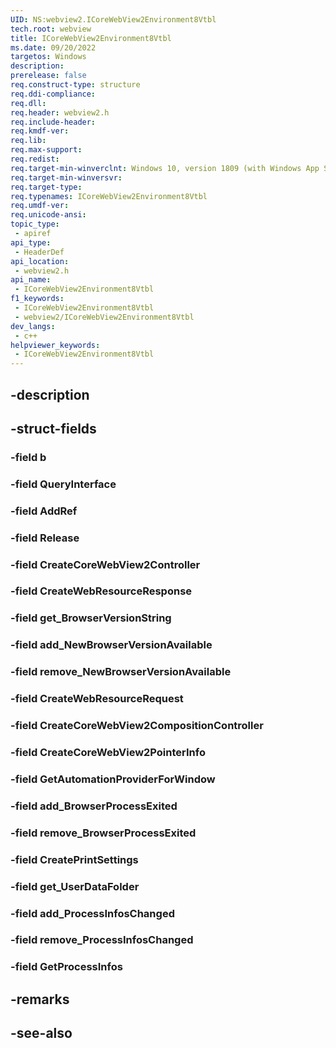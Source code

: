 ```yaml
---
UID: NS:webview2.ICoreWebView2Environment8Vtbl
tech.root: webview
title: ICoreWebView2Environment8Vtbl
ms.date: 09/20/2022
targetos: Windows
description: 
prerelease: false
req.construct-type: structure
req.ddi-compliance: 
req.dll: 
req.header: webview2.h
req.include-header: 
req.kmdf-ver: 
req.lib: 
req.max-support: 
req.redist: 
req.target-min-winverclnt: Windows 10, version 1809 (with Windows App SDK 1.1 or later)
req.target-min-winversvr: 
req.target-type: 
req.typenames: ICoreWebView2Environment8Vtbl
req.umdf-ver: 
req.unicode-ansi: 
topic_type:
 - apiref
api_type:
 - HeaderDef
api_location:
 - webview2.h
api_name:
 - ICoreWebView2Environment8Vtbl
f1_keywords:
 - ICoreWebView2Environment8Vtbl
 - webview2/ICoreWebView2Environment8Vtbl
dev_langs:
 - c++
helpviewer_keywords:
 - ICoreWebView2Environment8Vtbl
---
```


## -description

## -struct-fields

### -field b

### -field QueryInterface

### -field AddRef

### -field Release

### -field CreateCoreWebView2Controller

### -field CreateWebResourceResponse

### -field get_BrowserVersionString

### -field add_NewBrowserVersionAvailable

### -field remove_NewBrowserVersionAvailable

### -field CreateWebResourceRequest

### -field CreateCoreWebView2CompositionController

### -field CreateCoreWebView2PointerInfo

### -field GetAutomationProviderForWindow

### -field add_BrowserProcessExited

### -field remove_BrowserProcessExited

### -field CreatePrintSettings

### -field get_UserDataFolder

### -field add_ProcessInfosChanged

### -field remove_ProcessInfosChanged

### -field GetProcessInfos

## -remarks

## -see-also

